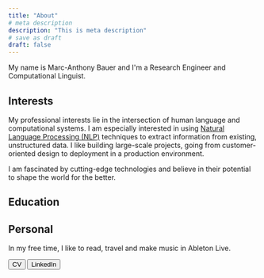 ```yaml
---
title: "About"
# meta description
description: "This is meta description"
# save as draft
draft: false
---
```


<p>My name is Marc-Anthony Bauer and I'm a Research Engineer and Computational Linguist. </p>
<h2>Interests</h2>
<p>My professional interests lie in the intersection of human language and computational systems. 
I am especially interested in using <a href="/categories/nlp/">Natural Language Processing (NLP)</a> techniques to extract information from existing, unstructured data. I like building large-scale projects, going from customer-oriented design to deployment in a production environment.</p>
<p>I am fascinated by cutting-edge technologies and believe in their potential to shape the world for the better.</p>
<h2>Education</h2>


<h2>Personal</h2>
<p>In my free time, I like to read, travel and make music in Ableton Live.</p>

<div class="read-more-button-wrap">
    <div class="action_btn">
        <button name="CV" onclick="window.open('https://raw.githubusercontent.com/marcderbauer/marcderbauer/main/CV_Marc_Anthony_Bauer.pdf','_blank');" type="button">CV</button>
        <button name="submit" onclick="window.open('https://www.linkedin.com/in/marcanthonybauer/','_blank');">LinkedIn</button>
    </div>
</div>



